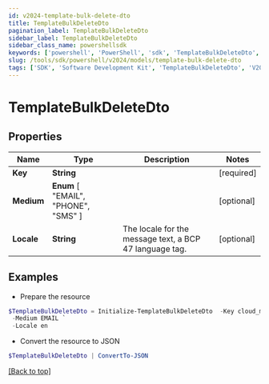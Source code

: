 ```yaml
---
id: v2024-template-bulk-delete-dto
title: TemplateBulkDeleteDto
pagination_label: TemplateBulkDeleteDto
sidebar_label: TemplateBulkDeleteDto
sidebar_class_name: powershellsdk
keywords: ['powershell', 'PowerShell', 'sdk', 'TemplateBulkDeleteDto', 'V2024TemplateBulkDeleteDto'] 
slug: /tools/sdk/powershell/v2024/models/template-bulk-delete-dto
tags: ['SDK', 'Software Development Kit', 'TemplateBulkDeleteDto', 'V2024TemplateBulkDeleteDto']
---
```



# TemplateBulkDeleteDto

## Properties

Name | Type | Description | Notes
------------ | ------------- | ------------- | -------------
**Key** | **String** |  | [required]
**Medium** |  **Enum** [  "EMAIL",    "PHONE",    "SMS" ] |  | [optional] 
**Locale** | **String** | The locale for the message text, a BCP 47 language tag. | [optional] 

## Examples

- Prepare the resource
```powershell
$TemplateBulkDeleteDto = Initialize-TemplateBulkDeleteDto  -Key cloud_manual_work_item_summary `
 -Medium EMAIL `
 -Locale en
```

- Convert the resource to JSON
```powershell
$TemplateBulkDeleteDto | ConvertTo-JSON
```


[[Back to top]](#) 

